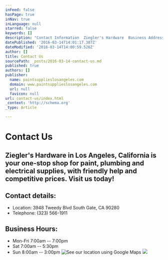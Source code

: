 ```yaml
---
inFeed: false
hasPage: true
inNav: true
inLanguage: null
starred: false
keywords: []
description: "Contact Information  Ziegler's Hardware  Business Address: 3948 Tweedy Blvd South Gate, CA 90280 Telephone: (323) 566-1911 Business Hours: Mon-Fri 7:00am – 7:00"
datePublished: '2016-03-14T14:01:17.387Z'
dateModified: '2016-03-14T14:00:59.526Z'
author: []
title: Contact Us
sourcePath: _posts/2016-03-14-contact-us.md
published: true
authors: []
publisher:
  name: paintsupplieslosangeles.com
  domain: www.paintsupplieslosangeles.com
  url: null
  favicon: null
url: contact-us/index.html
_context: 'http://schema.org'
_type: Article

---
```

# Contact Us

## Ziegler's Hardware in Los Angeles, California is your one-stop shop for paint, plumbing and electrical supplies, with friendly help and competitive prices. Visit us today!

## Contact details:

* Location: 3948 Tweedy Blvd South Gate, CA 90280 
* Telephone: (323) 566-1911 

## Business Hours: 

* Mon-Fri 7:00am -- 7:00pm
* Sat 7:00am -- 5:30pm
* Sun 8:00am -- 3:00pm
![See our location using Google Maps](https://the-grid-user-content.s3-us-west-2.amazonaws.com/f339f969-9511-47bd-b899-b73244f32969.png)
![](https://the-grid-user-content.s3-us-west-2.amazonaws.com/270cb9d1-aa16-48af-b9b8-848e15f9d8f0.png)